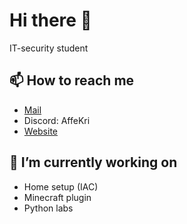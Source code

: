 # Hi there 👋

IT-security student

## 📫 How to reach me  

- [Mail](mailto:alfred@derfla.net)
- Discord: AffeKri
- [Website](https://derfla.net)

## 🔭 I’m currently working on  

- Home setup (IAC)
- Minecraft plugin
- Python labs
